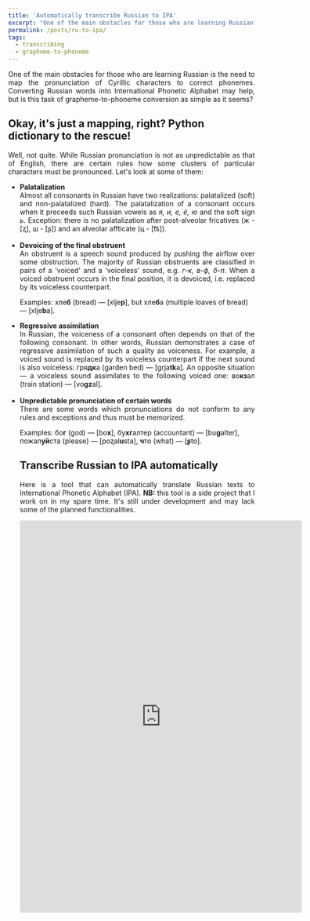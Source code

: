 ```yaml
---
title: 'Automatically transcribe Russian to IPA'
excerpt: "One of the main obstacles for those who are learning Russian is the need to map the pronunciation of Cyrillic characters to correct phonemes. Converting Russian words into International Phonetic Alphabet may help, but is this task of grapheme-to-phoneme conversion as simple as it seems?"
permalink: /posts/ru-to-ipa/
tags:
  - transcribing
  - grapheme-to-phoneme
---
```


<div style="text-align: justify;">One of the main obstacles for those who are learning Russian is the need to map the pronunciation of Cyrillic characters to correct phonemes. Converting Russian words into International Phonetic Alphabet may help, but is this task of grapheme-to-phoneme conversion as simple as it seems?</div>

<h2>Okay, it's just a mapping, right? Python dictionary to the rescue!</h2>
<div style="text-align: justify;">Well, not quite. While Russian pronunciation is not as unpredictable as that of English, there are certain rules how some clusters of particular characters must be pronounced. Let's look at some of them:</div>

<ul>
  <li><b>Palatalization</b></li>
    <div style="text-align: justify;">Almost all consonants in Russian have two realizations: palatalized (soft) and non-palatalized (hard). The palatalization of a consonant occurs when it preceeds such Russian vowels as <i>я, и, е, ё, ю</i> and the soft sign <i>ь</i>. Exception: there is no palatalization after post-alveolar fricatives (ж - [ʐ], ш - [ʂ]) and an alveolar affticate (ц - [t͡s]).</div>

<br>

  <li><b>Devoicing of the final obstruent</b></li>
    <div style="text-align: justify;">An obstruent is a speech sound produced by pushing the airflow over some obstruction. The majority of Russian obstruents are classified in pairs of a 'voiced' and a 'voiceless' sound, e.g. <i>г-к, в-ф, б-п</i>. When a voiced obstruent occurs in the final position, it is devoiced, i.e. replaced by its voiceless counterpart.</div>
    <p>
    Examples: хле<b>б</b> (bread) — [xlje<b>p</b>], but хле<b>б</b>a (multiple loaves of bread) — [xlje<b>b</b>a].

<br>

  <li><b>Regressive assimilation</b></li>
    <div style="text-align: justify;">In Russian, the voiceness of a consonant often depends on that of the following consonant. In other words, Russian demonstrates a case of regressive assimilation of such a quality as voiceness. For example, a voiced sound is replaced by its voiceless counterpart if the next sound is also voiceless: гря<b>дк</b>а (garden bed) — [grja<b>tk</b>a]. An opposite situation — a voiceless sound assimilates to the following voiced one: во<b>кз</b>ал (train station) — [vo<b>gz</b>al].</div>

<br>

  <li><b>Unpredictable pronunciation of certain words</b></li>
    <div style="text-align: justify;">There are some words which pronunciations do not conform to any rules and exceptions and thus must be memorized.</div>
    <p>
    Examples: бо<b>г</b> (god) — [bo<b>x</b>], бу<b>хг</b>алтер (accountant) — [bu<b>g</b>alter], пожал<b>уй</b>ста (please) — [poʐal<b>u</b>sta], <b>ч</b>то (what) — [<b>ʂ</b>to].


<h2>Transcribe Russian to IPA automatically</h2>

<div style="text-align: justify;">Here is a tool that can automatically translate Russian texts to International Phonetic Alphabet (IPA). <b>NB:</b> this tool is a side project that I work on in my spare time. It's still under development and may lack some of the planned functionalities.</div>
<p>

<iframe src="https://ru-transcribe.herokuapp.com/" height="800" width="120%" frameBorder="0"></iframe>

